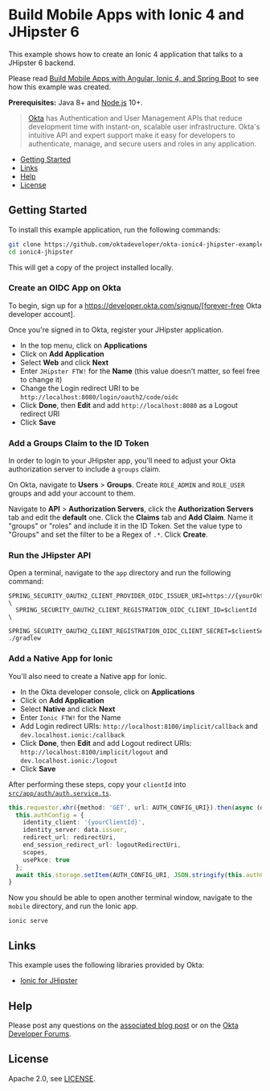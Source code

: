 # Build Mobile Apps with Ionic 4 and JHipster 6

This example shows how to create an Ionic 4 application that talks to a JHipster 6 backend.

Please read [Build Mobile Apps with Angular, Ionic 4, and Spring Boot](https://developer.okta.com/blog/2019/06/24/ionic-4-angular-spring-boot-jhipster) to see how this example was created.

**Prerequisites:** Java 8+ and [Node.js](https://nodejs.org/) 10+.

> [Okta](https://developer.okta.com/) has Authentication and User Management APIs that reduce development time with instant-on, scalable user infrastructure. Okta's intuitive API and expert support make it easy for developers to authenticate, manage, and secure users and roles in any application.

* [Getting Started](#getting-started)
* [Links](#links)
* [Help](#help)
* [License](#license)

## Getting Started

To install this example application, run the following commands:

```bash
git clone https://github.com/oktadeveloper/okta-ionic4-jhipster-example.git ionic4-jhipster
cd ionic4-jhipster
```

This will get a copy of the project installed locally. 

### Create an OIDC App on Okta

To begin, sign up for a https://developer.okta.com/signup/[forever-free Okta developer account].

Once you're signed in to Okta, register your JHipster application.

* In the top menu, click on **Applications**
* Click on **Add Application**
* Select **Web** and click **Next**
* Enter `JHipster FTW!` for the **Name** (this value doesn't matter, so feel free to change it)
* Change the Login redirect URI to be `http://localhost:8080/login/oauth2/code/oidc`
* Click **Done**, then **Edit** and add `http://localhost:8080` as a Logout redirect URI
* Click **Save**

### Add a Groups Claim to the ID Token

In order to login to your JHipster app, you'll need to adjust your Okta authorization server to include a `groups` claim.

On Okta, navigate to **Users** > **Groups**. Create `ROLE_ADMIN` and `ROLE_USER` groups and add your account to them.

Navigate to **API** > **Authorization Servers**, click the **Authorization Servers** tab and edit the **default** one. Click the **Claims** tab and **Add Claim**. Name it "groups" or "roles" and include it in the ID Token. Set the value type to "Groups" and set the filter to be a Regex of `.*`. Click **Create**.

### Run the JHipster API

Open a terminal, navigate to the `app` directory and run the following command:

```
SPRING_SECURITY_OAUTH2_CLIENT_PROVIDER_OIDC_ISSUER_URI=https://{yourOktaDomain}/oauth2/default \
  SPRING_SECURITY_OAUTH2_CLIENT_REGISTRATION_OIDC_CLIENT_ID=$clientId \
  SPRING_SECURITY_OAUTH2_CLIENT_REGISTRATION_OIDC_CLIENT_SECRET=$clientSecret ./gradlew
```

### Add a Native App for Ionic

You'll also need to create a Native app for Ionic. 

* In the Okta developer console, click on **Applications**
* Click on **Add Application**
* Select **Native** and click **Next**
* Enter `Ionic FTW!` for the Name
* Add Login redirect URIs: `http://localhost:8100/implicit/callback` and `dev.localhost.ionic:/callback`
* Click **Done**, then **Edit** and add Logout redirect URIs: `http://localhost:8100/implicit/logout` and `dev.localhost.ionic:/logout`
* Click **Save**

After performing these steps, copy your `clientId` into [`src/app/auth/auth.service.ts`](https://github.com/oktadeveloper/okta-ionic4-jhipster-example/blob/master/mobile/src/app/auth/auth.service.ts#L59).

```typescript
this.requestor.xhr({method: 'GET', url: AUTH_CONFIG_URI}).then(async (data: any) => {
  this.authConfig = {
    identity_client: '{yourClientId}',
    identity_server: data.issuer,
    redirect_url: redirectUri,
    end_session_redirect_url: logoutRedirectUri,
    scopes,
    usePkce: true
  };
  await this.storage.setItem(AUTH_CONFIG_URI, JSON.stringify(this.authConfig));
}
```

Now you should be able to open another terminal window, navigate to the `mobile` directory, and run the Ionic app.

```
ionic serve
```

## Links

This example uses the following libraries provided by Okta:

* [Ionic for JHipster](https://github.com/oktadeveloper/generator-jhipster-ionic#readme)

## Help

Please post any questions on the [associated blog post](https://developer.okta.com/blog/2019/06/24/ionic-4-angular-spring-boot-jhipster) or on the [Okta Developer Forums](https://devforum.okta.com/). 

## License

Apache 2.0, see [LICENSE](LICENSE).